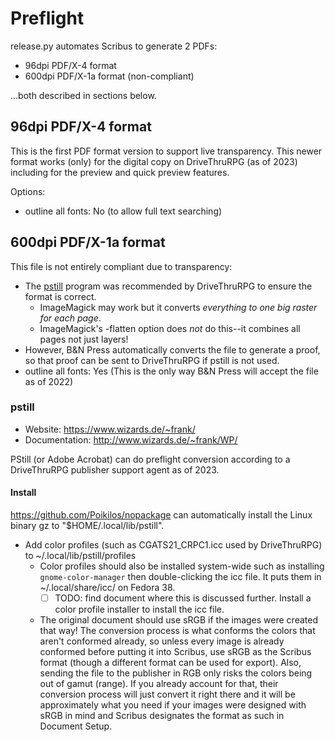 # Preflight


release.py automates Scribus to generate 2 PDFs:
- 96dpi PDF/X-4 format
- 600dpi PDF/X-1a format (non-compliant)

...both described in sections below.

## 96dpi PDF/X-4 format
This is the first PDF format version to support live transparency. This
newer format works (only) for the digital copy on DriveThruRPG (as of
2023) including for the preview and quick preview features.

Options:
- outline all fonts: No (to allow full text searching)

## 600dpi PDF/X-1a format
This file is not entirely compliant due to transparency:
- The [pstill](#pstill) program was recommended by DriveThruRPG to ensure the format is correct.
  - ImageMagick may work but it converts *everything to one big raster for each page*.
  - ImageMagick's -flatten option does *not* do this--it combines all pages not just layers!
- However, B&N Press automatically converts the file to generate a proof, so that proof can be sent to DriveThruRPG if pstill is not used.
- outline all fonts: Yes (This is the only way B&N Press will accept the file as of 2022)

### pstill
- Website: <https://www.wizards.de/~frank/>
- Documentation: http://www.wizards.de/~frank/WP/

PStill (or Adobe Acrobat) can do preflight conversion according to a DriveThruRPG publisher support agent as of 2023.

#### Install
<https://github.com/Poikilos/nopackage> can automatically install the Linux binary gz to "$HOME/.local/lib/pstill".
- Add color profiles (such as CGATS21_CRPC1.icc used by DriveThruRPG) to ~/.local/lib/pstill/profiles
  - Color profiles should also be installed system-wide such as installing `gnome-color-manager` then double-clicking the icc file. It puts them in ~/.local/share/icc/ on Fedora 38.
    - [ ] TODO: find document where this is discussed further. Install a color profile installer to install the icc file.
  - The original document should use sRGB if the images were created that way! The conversion process is what conforms the colors that aren't conformed already, so unless every image is already conformed before putting it into Scribus, use sRGB as the Scribus format (though a different format can be used for export). Also, sending the file to the publisher in RGB only risks the colors being out of gamut (range). If you already account for that, their conversion process will just convert it right there and it will be approximately what you need if your images were designed with sRGB in mind and Scribus designates the format as such in Document Setup.
